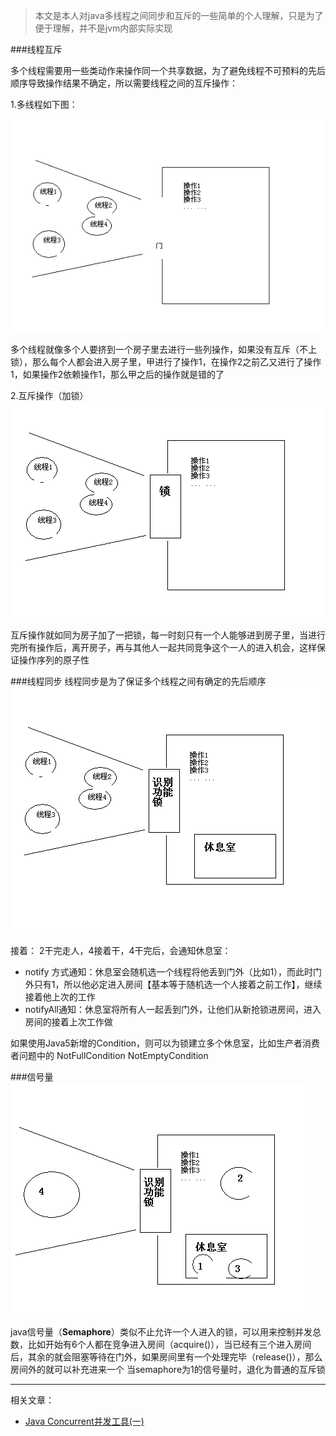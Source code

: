 <!--{layout:default title:Java线程同步互斥}-->
> 本文是本人对java多线程之间同步和互斥的一些简单的个人理解，只是为了便于理解，并不是jvm内部实际实现

###线程互斥

多个线程需要用一些类动作来操作同一个共享数据，为了避免线程不可预料的先后顺序导致操作结果不确定，所以需要线程之间的互斥操作：

1.多线程如下图：

![img](../../images/2015-07-01/1.png)

多个线程就像多个人要挤到一个房子里去进行一些列操作，如果没有互斥（不上锁），那么每个人都会进入房子里，甲进行了操作1，在操作2之前乙又进行了操作1，如果操作2依赖操作1，那么甲之后的操作就是错的了

2.互斥操作（加锁）
![img](../../images/2015-07-01/2.png)

互斥操作就如同为房子加了一把锁，每一时刻只有一个人能够进到房子里，当进行完所有操作后，离开房子，再与其他人一起共同竞争这个一人的进入机会，这样保证操作序列的原子性
 
###线程同步
线程同步是为了保证多个线程之间有确定的先后顺序
![img](../../images/2015-07-01/3.png)

接着：
2干完走人，4接着干，4干完后，会通知休息室：

* notify 方式通知：休息室会随机选一个线程将他丢到门外（比如1），而此时门外只有1，所以他必定进入房间【基本等于随机选一个人接着之前工作】，继续接着他上次的工作
* notifyAll通知：休息室将所有人一起丢到门外，让他们从新抢锁进房间，进入房间的接着上次工作做

如果使用Java5新增的Condition，则可以为锁建立多个休息室，比如生产者消费者问题中的 NotFullCondition  NotEmptyCondition

###信号量
![img](../../images/2015-07-01/4.png)

java信号量（**Semaphore**）类似不止允许一个人进入的锁，可以用来控制并发总数，比如开始有6个人都在竞争进入房间（acquire()），当已经有三个进入房间后，其余的就会阻塞等待在门外，如果房间里有一个处理完毕（release()），那么房间外的就可以补充进来一个
当semaphore为1的信号量时，退化为普通的互斥锁

---------

相关文章：

* [Java Concurrent并发工具(一)](../2015-10-27/java_concurrent01.html)



